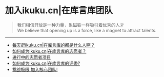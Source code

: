 # 加入ikuku.cn|在库言库团队

>我们相信开放是一种力量，象磁铁一样吸引着优秀的人才   
We believe that opening up is a force, like a magnet to attract talents.  



-----

* [每天逛ikuku.cn|在库言库的都是什么人啊？](volunteer-4.md)
* [如何成为ikuku.cn|在库言库的志愿者？](volunteer-1.md)  
* [进行中的志愿者项目](volunteer-2.md)
* [如何成为ikuku.cn|在库言库的评委?](volunteer-3.md)   
* [挑战极限 加入核心团队!](volunteer-0.md)



 
 

